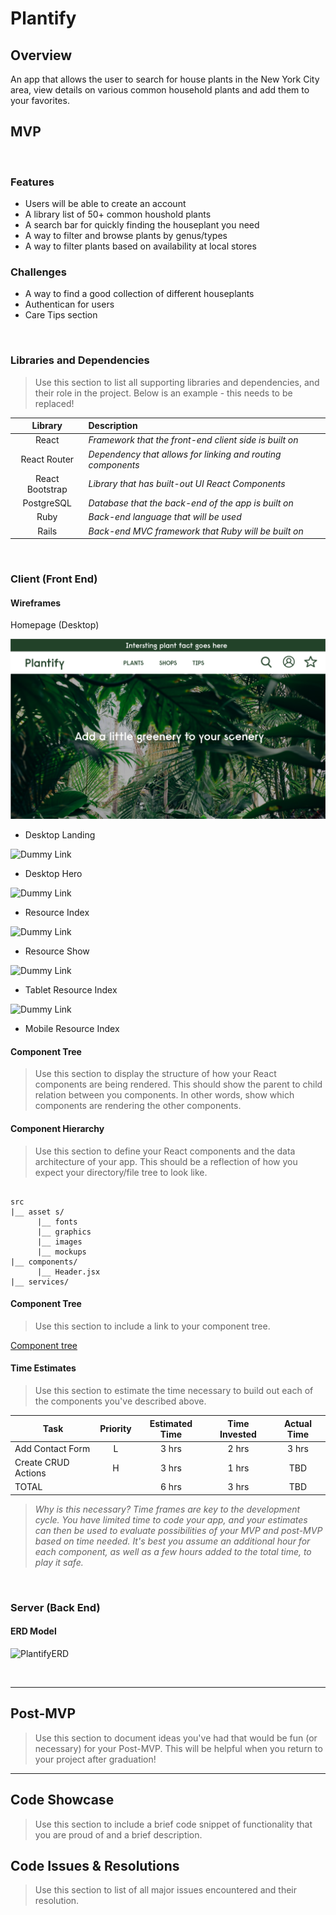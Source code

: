 # Plantify

## Overview

An app that allows the user to search for house plants in the New York City area, view details on various common household plants and add them to your favorites.

## MVP

<br>

### Features

- Users will be able to create an account
- A library list of 50+ common houshold plants
- A search bar for quickly finding the houseplant you need
- A way to filter and browse plants by genus/types
- A way to filter plants based on availability at local stores

### Challenges

- A way to find a good collection of different houseplants
- Authentican for users
- Care Tips section

<br>

### Libraries and Dependencies

> Use this section to list all supporting libraries and dependencies, and their role in the project. Below is an example - this needs to be replaced!

|     Library     | Description                                                 |
| :-------------: | :---------------------------------------------------------- |
|      React      | _Framework that the front-end client side is built on_      |
|  React Router   | _Dependency that allows for linking and routing components_ |
| React Bootstrap | _Library that has built-out UI React Components_            |
|   PostgreSQL    | _Database that the back-end of the app is built on_         |
|      Ruby       | _Back-end language that will be used_                       |
|      Rails      | _Back-end MVC framework that Ruby will be built on_         |

<br>

### Client (Front End)

#### Wireframes

Homepage (Desktop)

![Homepage Desktop](</assets/images/HOMEPAGE_WIREFRAME_(Desktop).png>)

- Desktop Landing

![Dummy Link](url)

- Desktop Hero

![Dummy Link](url)

- Resource Index

![Dummy Link](url)

- Resource Show

![Dummy Link](url)

- Tablet Resource Index

![Dummy Link](url)

- Mobile Resource Index

#### Component Tree

> Use this section to display the structure of how your React components are being rendered. This should show the parent to child relation between you components. In other words, show which components are rendering the other components.

#### Component Hierarchy

> Use this section to define your React components and the data architecture of your app. This should be a reflection of how you expect your directory/file tree to look like.

```structure

src
|__ asset s/
      |__ fonts
      |__ graphics
      |__ images
      |__ mockups
|__ components/
      |__ Header.jsx
|__ services/

```

#### Component Tree

> Use this section to include a link to your component tree.

[Component tree](url)

#### Time Estimates

> Use this section to estimate the time necessary to build out each of the components you've described above.

| Task                | Priority | Estimated Time | Time Invested | Actual Time |
| ------------------- | :------: | :------------: | :-----------: | :---------: |
| Add Contact Form    |    L     |     3 hrs      |     2 hrs     |    3 hrs    |
| Create CRUD Actions |    H     |     3 hrs      |     1 hrs     |     TBD     |
| TOTAL               |          |     6 hrs      |     3 hrs     |     TBD     |

> _Why is this necessary? Time frames are key to the development cycle. You have limited time to code your app, and your estimates can then be used to evaluate possibilities of your MVP and post-MVP based on time needed. It's best you assume an additional hour for each component, as well as a few hours added to the total time, to play it safe._

<br>

### Server (Back End)

#### ERD Model

![PlantifyERD](https://lucid.app/publicSegments/view/a3d5e8c6-6629-4791-ae84-0e97c79b42f1/image.png)

<br>

---

## Post-MVP

> Use this section to document ideas you've had that would be fun (or necessary) for your Post-MVP. This will be helpful when you return to your project after graduation!

---

## Code Showcase

> Use this section to include a brief code snippet of functionality that you are proud of and a brief description.

## Code Issues & Resolutions

> Use this section to list of all major issues encountered and their resolution.
